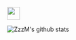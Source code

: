 <img src="https://user-images.githubusercontent.com/5713670/87202985-820dcb80-c2b6-11ea-9f56-7ec461c497c3.gif" width="30px">

![ZzzM's github stats](https://github-readme-stats.vercel.app/api?username=ZzzM&show_icons=true)

